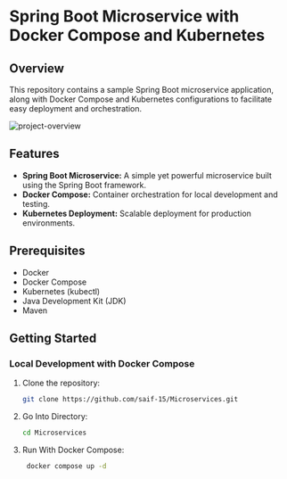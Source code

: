 # Spring Boot Microservice with Docker Compose and Kubernetes

## Overview

This repository contains a sample Spring Boot microservice application, along with Docker Compose and Kubernetes configurations to facilitate easy deployment and orchestration.

![project-overview](https://github.com/saif-15/Microservices/assets/46129194/2e4edcfb-52e0-4dcd-99e8-a11ffa6c67f0)


## Features

- **Spring Boot Microservice:** A simple yet powerful microservice built using the Spring Boot framework.
- **Docker Compose:** Container orchestration for local development and testing.
- **Kubernetes Deployment:** Scalable deployment for production environments.

## Prerequisites

- Docker
- Docker Compose
- Kubernetes (kubectl)
- Java Development Kit (JDK)
- Maven

## Getting Started

### Local Development with Docker Compose

1. Clone the repository:

   ```bash
   git clone https://github.com/saif-15/Microservices.git

2. Go Into Directory:

   ```bash
   cd Microservices

3. Run With Docker Compose:

   ```bash
    docker compose up -d
